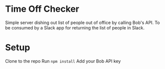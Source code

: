 # Time Off Checker

Simple server dishing out list of people out of office by calling Bob's API. To be consumed by a Slack app for returning the list of people in Slack.

# Setup

Clone to the repo
Run `npm install`
Add your Bob API key
